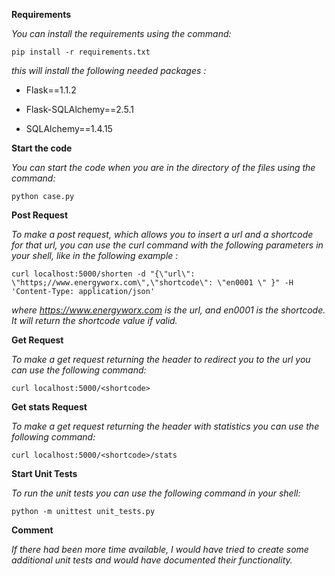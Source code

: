 **Requirements**

*You can install the requirements using the command:*

```pip install -r requirements.txt``` 

*this will install the following needed packages :*

* Flask==1.1.2

* Flask-SQLAlchemy==2.5.1

* SQLAlchemy==1.4.15


**Start the code**

*You can start the code when you are in the directory of the files using the command:*

```python case.py```

**Post Request**

*To make a post request, which allows you to insert a url and a shortcode for that url, you can use the curl command with the following parameters in your shell, like in the following example :*

```curl localhost:5000/shorten -d "{\"url\": \"https;//www.energyworx.com\",\"shortcode\": \"en0001 \" }" -H 'Content-Type: application/json'```


*where https://www.energyworx.com is the url, and en0001 is the shortcode. It will return the shortcode value if valid.*

**Get Request**

*To make a get request returning the header to redirect you to the url you can use the following command:* 

```curl localhost:5000/<shortcode>```

**Get stats Request**

*To make a get request returning the header with statistics you can use the following command:*
 
```curl localhost:5000/<shortcode>/stats```

**Start Unit Tests**

*To run the unit tests you can use the following command in your shell:*

```python -m unittest unit_tests.py```


**Comment**

*If there had been more time available, I would have tried to create some additional unit tests and would have documented their functionality.*


